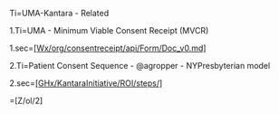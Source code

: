 Ti=UMA-Kantara - Related

1.Ti=UMA - Minimum Viable Consent Receipt (MVCR) 

1.sec=<a href="index.php?action=source&file=Wx/org/consentreceipt/api/Form/Doc_v0.md">[Wx/org/consentreceipt/api/Form/Doc_v0.md]</a>

2.Ti=Patient Consent Sequence - @agropper - NYPresbyterian model

2.sec=<a href="index.php?action=list&file=GHx/KantaraInitiative/ROI/steps/">[GHx/KantaraInitiative/ROI/steps/]</a>

=[Z/ol/2]

